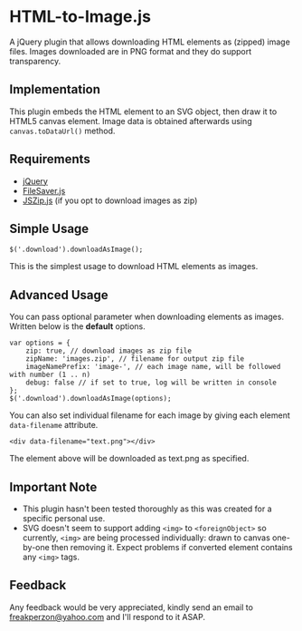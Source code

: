 HTML-to-Image.js
================

A jQuery plugin that allows downloading HTML elements as (zipped) image files. Images downloaded are in PNG format and they do support transparency.


Implementation
--------------

This plugin embeds the HTML element to an SVG object, then draw it to HTML5 canvas element. Image data is obtained afterwards using `canvas.toDataUrl()` method.


Requirements
------------

- [jQuery](http://jquery.com/download/)
- [FileSaver.js](https://github.com/eligrey/FileSaver.js/)
- [JSZip.js](http://stuk.github.io/jszip/) (if you opt to download images as zip)


Simple Usage
------------

	$('.download').downloadAsImage();

This is the simplest usage to download HTML elements as images.


Advanced Usage
--------------

You can pass optional parameter when downloading elements as images. Written below is the **default** options.

	var options = {
		zip: true, // download images as zip file
		zipName: 'images.zip', // filename for output zip file
		imageNamePrefix: 'image-', // each image name, will be followed with number (1 .. n)
		debug: false // if set to true, log will be written in console
	};
	$('.download').downloadAsImage(options);

You can also set individual filename for each image by giving each element `data-filename` attribute.

	<div data-filename="text.png"></div>

The element above will be downloaded as text.png as specified.


Important Note
--------------

- This plugin hasn't been tested thoroughly as this was created for a specific personal use.
- SVG doesn't seem to support adding `<img>` to `<foreignObject>` so currently, `<img>` are being processed individually: drawn to canvas one-by-one then removing it. Expect problems if converted element contains any `<img>` tags.


Feedback
--------

Any feedback would be very appreciated, kindly send an email to [freakperzon@yahoo.com](mailto:freakperzon@yahoo.com) and I'll respond to it ASAP.